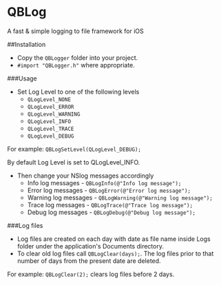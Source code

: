 QBLog
===============

A fast &amp; simple logging to file framework for iOS

##Installation

- Copy the `QBLogger` folder into your project.
- `#import "QBLogger.h"` where appropriate. 

###Usage

* Set Log Level to one of the following levels
  * `QLogLevel_NONE`
  * `QLogLevel_ERROR`
  * `QLogLevel_WARNING`
  * `QLogLevel_INFO`
  * `QLogLevel_TRACE`
  * `QLogLevel_DEBUG`
 
For example:
  `QBLogSetLevel(QLogLevel_DEBUG);`
  
By default Log Level is set to QLogLevel_INFO.

* Then change your NSlog messages accordingly
  * Info log messages - `QBLogInfo(@"Info log message");`
  * Error log messages - `QBLogError(@"Error log message");`
  * Warning log messages - `QBLogWarning(@"Warning log message");`
  * Trace log messages - `QBLogTrace(@"Trace log message");`
  * Debug log messages - `QBLogDebug(@"Debug log message");`
  

###Log files

* Log files are created on each day with date as file name inside Logs folder under the application's Documents directory.
* To clear old log files call `QBLogClear(days);`. The log files  prior to that number of days from the present date are deleted.

For example:
`QBLogClear(2);` clears log files before 2 days.
